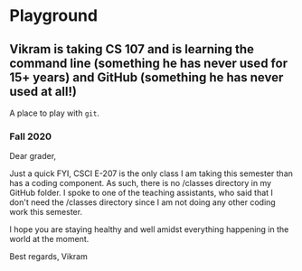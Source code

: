 # Playground
## Vikram is taking CS 107 and is learning the command line (something he has never used for 15+ years) and GitHub (something he has never used at all!)


A place to play with `git`.

### Fall 2020
Dear grader, 

Just a quick FYI, CSCI E-207 is the only class I am taking this 
semester than has a coding component. As such, there is no /classes
directory in my GitHub folder. I spoke to one of the teaching 
assistants, who said that I don't need the /classes directory since
I am not doing any other coding work this semester. 

I hope you are staying healthy and well amidst everything happening
in the world at the moment. 

Best regards,
Vikram
